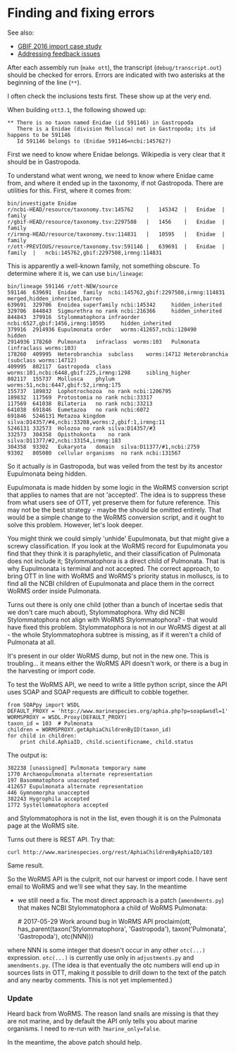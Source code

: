# Finding and fixing errors

See also:

 * [GBIF 2016 import case study](gbif-2016-case-study.md)
 * [Addressing feedback issues](curation.md)

After each assembly run (`make ott`), the transcript
(`debug/transcript.out`) should be checked for errors.  Errors are
indicated with two asterisks at the beginning of the line (`**`).

I often check the inclusions tests first.  These show up at the very
end.

When building `ott3.1`, the following showed up:

    ** There is no taxon named Enidae (id 591146) in Gastropoda
       There is a Enidae (division Mollusca) not in Gastropoda; its id happens to be 591146
       Id 591146 belongs to (Enidae 591146=ncbi:145762?)

First we need to know where Enidae belongs.  Wikipedia is very clear
that it should be in Gastropoda.

To understand what went wrong, we need to know where Enidae came from,
and where it ended up in the taxonomy, if not Gastropoda.  There are
utilities for this.  First, where it comes from:

    bin/investigate Enidae
    r/ncbi-HEAD/resource/taxonomy.tsv:145762	|	145342	|	Enidae	|	family
    r/gbif-HEAD/resource/taxonomy.tsv:2297508	|	1456	|	Enidae	|	family
    r/irmng-HEAD/resource/taxonomy.tsv:114831	|	10595	|	Enidae	|	family
    r/ott-PREVIOUS/resource/taxonomy.tsv:591146	|	639691	|	Enidae	|	family	|	ncbi:145762,gbif:2297508,irmng:114831

This is apparently a well-known family, not something obscure.  To
determine where it is, we can use `bin/lineage`:

    bin/lineage 591146 r/ott-NEW/source
    591146	639691	Enidae	family	ncbi:145762,gbif:2297508,irmng:114831		merged,hidden_inherited,barren	
    639691	329706	Enoidea	superfamily	ncbi:145342		hidden_inherited
    329706	844843	Sigmurethra	no rank	ncbi:216366		hidden_inherited
    844843	379916	Stylommatophora	infraorder	ncbi:6527,gbif:1456,irmng:10595		hidden_inherited
    379916	2914936	Eupulmonata	order	worms:412657,ncbi:120490		hidden
    2914936	178260	Pulmonata	infraclass	worms:103	Pulmonata (infraclass worms:103)
    178260	409995	Heterobranchia	subclass	worms:14712	Heterobranchia (subclass worms:14712)
    409995	802117	Gastropoda	class	worms:101,ncbi:6448,gbif:225,irmng:1298		sibling_higher
    802117	155737	Mollusca	phylum	worms:51,ncbi:6447,gbif:52,irmng:175
    155737	189832	Lophotrochozoa	no rank	ncbi:1206795
    189832	117569	Protostomia	no rank	ncbi:33317
    117569	641038	Bilateria	no rank	ncbi:33213
    641038	691846	Eumetazoa	no rank	ncbi:6072
    691846	5246131	Metazoa	kingdom	silva:D14357/#4,ncbi:33208,worms:2,gbif:1,irmng:11
    5246131	332573	Holozoa	no rank	silva:D14357/#3
    332573	304358	Opisthokonta	no rank	silva:D11377/#2,ncbi:33154,irmng:183
    304358	93302	Eukaryota	domain	silva:D11377/#1,ncbi:2759
    93302	805080	cellular organisms	no rank	ncbi:131567

So it actually _is_ in Gastropoda, but was veiled from the test by its
ancestor Eupulmonata being hidden.

Eupulmonata is made hidden by some logic in the WoRMS conversion
script that applies to names that are not 'accepted'.  The idea is to
suppress these from what users see of OTT, yet preserve them for
future reference.  This may not be the best strategy - maybe the
should be omitted entirely.  That would be a simple change to the
WoRMS conversion script, and it ought to solve this problem.  However,
let's look deeper.

You might think we could simply 'unhide' Eupulmonata, but that might
give a screwy classification.  If you look at the WoRMS record for
Eupulmonata you find that they think it is paraphyletic, and their
classification of Pulmonata does not include it; Stylommatophora is a
direct child of Pulmonata.  That is why Eupulmonata is terminal and
not accepted.  The correct approach, to bring OTT in line with WoRMS
and WoRMS's priority status in molluscs, is to find all the NCBI
children of Eupulmonata and place them in the correct WoRMS order
inside Pulmonata.

Turns out there is only one child (other than a bunch of incertae
sedis that we don't care much about), Stylommatophora.  Why did NCBI
Stylommatophora not align with WoRMS Stylommatophora? - that would
have fixed this problem.  Stylommatophora is not in our WoRMS digest
at all - the whole Stylommatophora subtree is missing, as if it
weren't a child of Pulmonata at all.

It's present in our older WoRMS dump, but not in the new one.  This is
troubling... it means either the WoRMS API doesn't work, or there is a
bug in the harvesting or import code.

To test the WoRMS API, we need to write a little python script, since
the API uses SOAP and SOAP requests are difficult to cobble together.

    from SOAPpy import WSDL
    DEFAULT_PROXY = 'http://www.marinespecies.org/aphia.php?p=soap&wsdl=1'
    WORMSPROXY = WSDL.Proxy(DEFAULT_PROXY)
    taxon_id = 103  # Pulmonata
    children = WORMSPROXY.getAphiaChildrenByID(taxon_id)
    for child in children:
        print child.AphiaID, child.scientificname, child.status

The output is:

    382238 [unassigned] Pulmonata temporary name
    1770 Archaeopulmonata alternate representation
    197 Basommatophora unaccepted
    412657 Eupulmonata alternate representation
    446 Gymnomorpha unaccepted
    382243 Hygrophila accepted
    1772 Systellommatophora accepted

and Stylommatophora is not in the list, even though it is on the
Pulmonata page at the WoRMS site.

Turns out there is REST API.  Try that:

    curl http://www.marinespecies.org/rest/AphiaChildrenByAphiaID/103

Same result.

So the WoRMS API is the culprit, not our harvest or import code.  I
have sent email to WoRMS and we'll see what they say.  In the meantime
- we still need a fix.  The most direct approach is a patch
(`amendments.py`) that makes NCBI Stylommatophora a child of WoRMS
Pulmonata:

    \# 2017-05-29 Work around bug in WoRMS API
    proclaim(ott, has_parent(taxon('Stylommatophora', 'Gastropoda'),
                             taxon('Pulmonata', 'Gastropoda'),
                             otc(NNN)))

where NNN is some integer that doesn't occur in any other `otc(...)`
expression.  `otc(...)` is currently use only in `adjustments.py` and
`amendments.py`.  (The idea is that eventually the otc numbers will
end up in sources lists in OTT, making it possible to drill down to
the text of the patch and any nearby comments.  This is not yet
implemented.)

### Update

Heard back from WoRMS.  The reason land snails are missing is that
they are not marine, and by default the API only tells you about
marine organisms.  I need to re-run with `?marine_only=false`.

In the meantime, the above patch should help.
